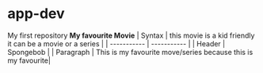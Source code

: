 # app-dev
My first repository
**My favourite Movie**
| Syntax | this movie is a kid friendly it can be a movie or a series |
| ----------- | ----------- |
| Header | Spongebob |
| Paragraph | This is my favourite move/series because this is my favourite|
